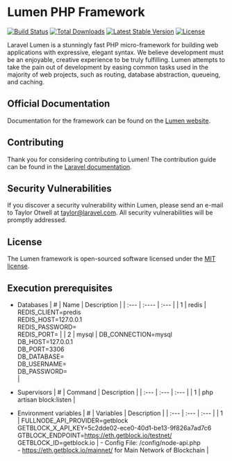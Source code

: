 # Lumen PHP Framework

[![Build Status](https://travis-ci.org/laravel/lumen-framework.svg)](https://travis-ci.org/laravel/lumen-framework)
[![Total Downloads](https://img.shields.io/packagist/dt/laravel/lumen-framework)](https://packagist.org/packages/laravel/lumen-framework)
[![Latest Stable Version](https://img.shields.io/packagist/v/laravel/lumen-framework)](https://packagist.org/packages/laravel/lumen-framework)
[![License](https://img.shields.io/packagist/l/laravel/lumen)](https://packagist.org/packages/laravel/lumen-framework)

Laravel Lumen is a stunningly fast PHP micro-framework for building web applications with expressive, elegant syntax. We believe development must be an enjoyable, creative experience to be truly fulfilling. Lumen attempts to take the pain out of development by easing common tasks used in the majority of web projects, such as routing, database abstraction, queueing, and caching.

## Official Documentation

Documentation for the framework can be found on the [Lumen website](https://lumen.laravel.com/docs).

## Contributing

Thank you for considering contributing to Lumen! The contribution guide can be found in the [Laravel documentation](https://laravel.com/docs/contributions).

## Security Vulnerabilities

If you discover a security vulnerability within Lumen, please send an e-mail to Taylor Otwell at taylor@laravel.com. All security vulnerabilities will be promptly addressed.

## License

The Lumen framework is open-sourced software licensed under the [MIT license](https://opensource.org/licenses/MIT).

## Execution prerequisites

- Databases
  | # | Name | Description |
  | :--- | :---- | :--- |
  | 1 | redis | REDIS_CLIENT=predis <br /> REDIS_HOST=127.0.0.1 <br /> REDIS_PASSWORD= <br /> REDIS_PORT= |
  | 2 | mysql | DB_CONNECTION=mysql <br /> DB_HOST=127.0.0.1 <br /> DB_PORT=3306 <br /> DB_DATABASE= <br /> DB_USERNAME= <br /> DB_PASSWORD= <br /> |

- Supervisors
  | # | Command | Description |
  | :--- | :--- | :--- |
  | 1 | php artisan block:listen |

- Environment variables
  | # | Variables | Description |
  | :--- | :--- | :--- |
  | 1 | FULLNODE_API_PROVIDER=getblock <br /> GETBLOCK_X_API_KEY=5c2dde02-ece0-40d1-be13-9f826a7ad7c6 <br /> GTBLOCK_ENDPOINT=https://eth.getblock.io/testnet/ <br /> GETBLOCK_ID=getblock.io | - Config File: /config/node-api.php <br /> - https://eth.getblock.io/mainnet/ for Main Network of Blockchain |
